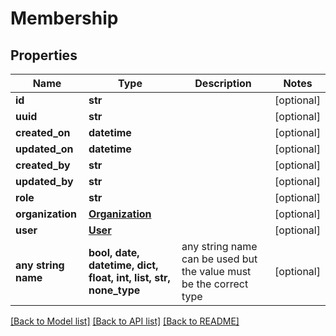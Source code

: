 # Membership


## Properties
Name | Type | Description | Notes
------------ | ------------- | ------------- | -------------
**id** | **str** |  | [optional] 
**uuid** | **str** |  | [optional] 
**created_on** | **datetime** |  | [optional] 
**updated_on** | **datetime** |  | [optional] 
**created_by** | **str** |  | [optional] 
**updated_by** | **str** |  | [optional] 
**role** | **str** |  | [optional] 
**organization** | [**Organization**](Organization.md) |  | [optional] 
**user** | [**User**](User.md) |  | [optional] 
**any string name** | **bool, date, datetime, dict, float, int, list, str, none_type** | any string name can be used but the value must be the correct type | [optional]

[[Back to Model list]](../README.md#documentation-for-models) [[Back to API list]](../README.md#documentation-for-api-endpoints) [[Back to README]](../README.md)


